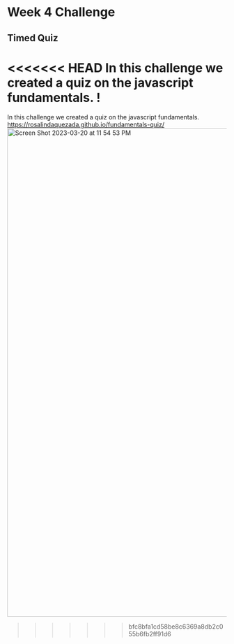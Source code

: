 # Week 4 Challenge

## Timed Quiz

<<<<<<< HEAD
In this challenge we created a quiz on the javascript fundamentals. !
=======
In this challenge we created a quiz on the javascript fundamentals. 
https://rosalindaquezada.github.io/fundamentals-quiz/
<img width="1119" alt="Screen Shot 2023-03-20 at 11 54 53 PM" src="https://user-images.githubusercontent.com/122067817/226532287-d853cf25-9d01-40e3-8079-413aaa5776f1.png">
>>>>>>> bfc8bfa1cd58be8c6369a8db2c055b6fb2ff91d6
